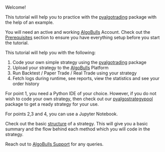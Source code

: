Welcome!

This tutorial will help you to practice with the [pyalgotrading](https://github.com/algobulls/pyalgotrading/) package with the help of an example.

You will need an active and working [AlgoBulls](https://www.algobulls.com/) Account. Check out the [Prerequisites](prerequisites.md) section to ensure you have everything setup before you start the tutorial.

This tutorial will help you with the following:

1. Code your own simple strategy using the [pyalgotrading](https://github.com/algobulls/pyalgotrading/) package
2. Upload your strategy to the [AlgoBulls](https://www.algobulls.com/) Platform
3. Run Backtest / Paper Trade / Real Trade using your strategy
4. Fetch logs during runtime, see reports, view the statistics and see your order history

For point 1, you need a Python IDE of your choice. However, if you do not wish to code your own strategy, then check out our [pyalgostrategypool](https://github.com/algobulls/pyalgostrategypool) package to get a ready strategy for your use.

For points 2,3 and 4, you can use a Jupyter Notebook.

Check out the basic [structure](structure.md) of a strategy. This will give you a basic summary and the flow behind each method which you will code in the strategy.

Reach out to [AlgoBulls Support](mailto:support@algobulls.com) for any queries.
